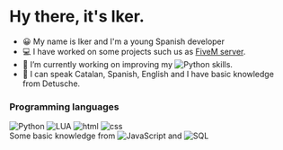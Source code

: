 # Hy there, it's Iker.

- 😀 My name is Iker and I'm a young Spanish developer
- 💻 I have worked on some projects such us as [FiveM server](https://fivem.net/).
- 🔭 I’m currently working on improving my ![Python](https://img.shields.io/badge/-Python-000?&logo=Python) skills.
- 💬 I can speak Catalan, Spanish, English and I have basic knowledge from Detusche.

### Programming languages
![Python](https://img.shields.io/badge/-Python-000?&logo=Python)
![LUA](https://img.shields.io/badge/-Lua-000?&logo=LUA)
![html](https://img.shields.io/badge/-html-000?&logo=html5)
![css](https://img.shields.io/badge/-css-000?&logo=css3)
<br>
Some basic knowledge from ![JavaScript](https://img.shields.io/badge/-JavaScript-000?&logo=JavaScript) and ![SQL](https://img.shields.io/badge/-SQL-000?&logo=MySQL)
